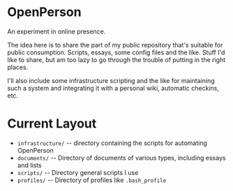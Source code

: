 OpenPerson
==========

An experiment in online presence.

The idea here is to share the part of my public repository that's suitable for public consumption. Scripts, essays, some config files and the like. Stuff I'd like to share, but am too lazy to go through the trouble of putting in the right places.

I'll also include some infrastructure scripting and the like for maintaining such a system and integrating it with a personal wiki, automatic checkins, etc.

Current Layout
==============
* `infrastructure/` -- directory containing the scripts for automating OpenPerson
* `documents/` -- Directory of documents of various types, including essays and lists
* `scripts/` -- Directory general scripts I use
* `profiles/` -- Directory of profiles like `.bash_profile`
